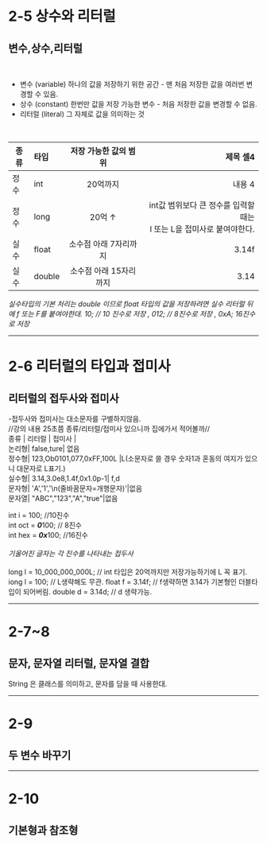 # 2-5 상수와 리터럴
## 변수,상수,리터럴
<br>

* 변수 (variable) 하나의 값을 저장하기 위한 공간 - 맨 처음 저장한 값을 여러번 변경할 수 있음.
* 상수 (constant) 한번만 값을 저장 가능한 변수 - 처음 저장한 값을 변경할 수 없음.
* 리터럴 (literal) 그 자체로 값을 의미하는 것

<br>

<!-- 표만드는 방법
|제목 셀1|제목 셀2|제목 셀3|제목 셀4|
|기본값|왼쪽 정렬|가운데 정렬|오른쪽 정렬|
|---|:---|:---:|---:|
|내용 1|내용 2|내용 3|내용 4|
|내용 5|내용 6|내용 7|내용 8|
|내용 9|내용 10|내용 11|내용 12| -->

|종류|타입|저장 가능한 값의 범위|제목 셀4|
|---|:---|:---:|---:|
|정수|int|20억까지 |내용 4|
|정수|long|20억 ↑|int값 범위보다 큰 정수를 입력할 때는 <br>l 또는 L을 접미사로 붙여야한다.|
|실수|float|소수점 아래 7자리까지|3.14f|
|실수|double|소수점 아래 15자리까지|3.14|

_실수타입의 기본 처리는 double 이므로 float 타입의 값을 저장하려면 실수 리터럴 뒤에 f 또는 F를 붙여야한대._
_10; // 10 진수로 저장 , 012; // 8진수로 저장 , 0xA; 16진수로 저장_ 

<hr/>

# 2-6 리터럴의 타입과 접미사
## 리터럴의 접두사와 접미사 
-접두사와 접미사는 대소문자를 구별하지않음.<br>
//강의 내용 25초쯤 종류/리터럴/접미사 있으니까 집에가서 적어볼까// <br>
 종류 | 리터럴 | 접미사 | <br>
논리형| false,ture| 없음 <br>
정수형| 123,Ob0101,077,0xFF,100L |L(소문자로 쓸 경우 숫자1과 혼동의 여지가 있으니 대문자로 L표기.) <br>
실수형| 3.14,3.0e8,1.4f,0x1.0p-1| f,d <br>
문자형| 'A','1','\n(줄바꿈문자=개행문자)'|없음 <br>
문자열| "ABC","123","A","true"|없음 <br>

int i = 100; //10진수<br>
int oct = <b>*0*</b>100; // 8진수<br>
int hex = <b>*0x*</b>100; //16진수<br> 
<br>
_기울어진 글자는 각 진수를 나타내는 접두사_
<br><br>
long l = 10_000_000_000L; // int 타입은 20억까지만 저장가능하기에 L 꼭 표기.<br>
iong l = 100; // L생략해도 무관.
float f = 3.14f; // f생략하면 3.14가 기본형인 더블타입이 되어버림.
double d = 3.14d; // d 생략가능.
<br>

<hr/>

# 2-7~8
## 문자, 문자열 리터럴, 문자열 결합
String 은 클래스를 의미하고, 문자를 담을 때 사용한대.


<hr/>

# 2-9
## 두 변수 바꾸기


<hr/>

# 2-10
## 기본형과 참조형
